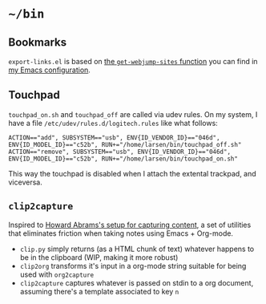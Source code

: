# `~/bin`

## Bookmarks

`export-links.el` is based on [the `get-webjump-sites` function](https://github.com/larsen/emacs-configuration/blob/master/larsen-functions.el#L97) you can find in [my Emacs configuration](https://github.com/larsen/emacs-configuration).

## Touchpad

`touchpad_on.sh` and `touchpad_off` are called via udev rules.  On my system, I have a file `/etc/udev/rules.d/logitech.rules` like what follows:

```
ACTION=="add", SUBSYSTEM=="usb", ENV{ID_VENDOR_ID}=="046d", ENV{ID_MODEL_ID}=="c52b", RUN+="/home/larsen/bin/touchpad_off.sh"
ACTION=="remove", SUBSYSTEM=="usb", ENV{ID_VENDOR_ID}=="046d", ENV{ID_MODEL_ID}=="c52b", RUN+="/home/larsen/bin/touchpad_on.sh"
```

This way the touchpad is disabled when I attach the extental trackpad, and viceversa.

## `clip2capture`

Inspired to [Howard Abrams's setup for capturing
content](http://www.howardism.org/Technical/Emacs/capturing-content.html),
a set of utilities that eliminates friction when taking notes using
Emacs + Org-mode.

- `clip.py` simply returns (as a HTML chunk of text) whatever happens
  to be in the clipboard (WIP, making it more robust)
- `clip2org` transforms it's input in a org-mode string suitable for
  being used with `org2capture`
- `clip2capture` captures whatever is passed on stdin to a org
  document, assuming there's a template associated to key `n`
